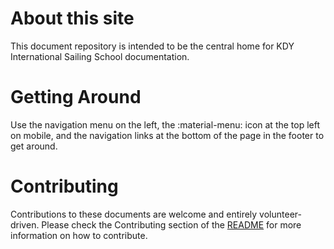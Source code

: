 # About this site

This document repository is intended to be the central home for KDY
International Sailing School documentation.

# Getting Around

Use the navigation menu on the left, the :material-menu: icon at the top left
on mobile, and the navigation links at the bottom of the page in the footer to
get around.

# Contributing

Contributions to these documents are welcome and entirely volunteer-driven.
Please check the Contributing section of the
[README](https://github.com/x123/kdy-iss?tab=readme-ov-file#contributing) for more
information on how to contribute.
